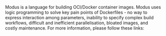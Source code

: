 Modus is a language for building OCI/Docker container images. Modus uses logic programming to solve key pain points of Dockerfiles - no way to express interaction among parameters, inability to specify complex build workflows, difficult and inefficient parallelisation, bloated images, and costly maintenance. For more information, please follow these links:
